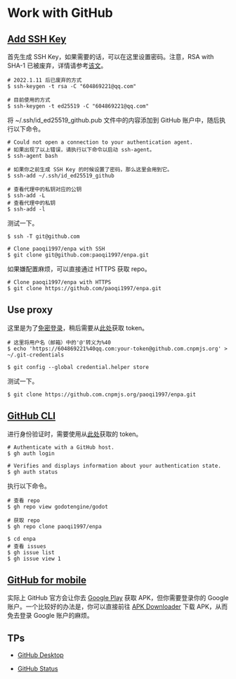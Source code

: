 # Work with GitHub

## [Add SSH Key](https://docs.github.com/cn/authentication/connecting-to-github-with-ssh)

首先生成 SSH Key，如果需要的话，可以在这里设置密码。注意，RSA with SHA-1 已被废弃，详情请参考[该文](https://github.blog/2021-09-01-improving-git-protocol-security-github/)。

```
# 2022.1.11 后已废弃的方式
$ ssh-keygen -t rsa -C "604869221@qq.com"

# 目前使用的方式
$ ssh-keygen -t ed25519 -C "604869221@qq.com"
```

将 ~/.ssh/id_ed25519_github.pub 文件中的内容添加到 GitHub 账户中，随后执行以下命令。

```
# Could not open a connection to your authentication agent.
# 如果出现了以上错误，请执行以下命令以启动 ssh-agent。
$ ssh-agent bash

# 如果你之前生成 SSH Key 的时候设置了密码，那么这里会用到它。
$ ssh-add ~/.ssh/id_ed25519_github

# 查看代理中的私钥对应的公钥
$ ssh-add -L
# 查看代理中的私钥
$ ssh-add -l
```

测试一下。

```
$ ssh -T git@github.com

# Clone paoqi1997/enpa with SSH
$ git clone git@github.com:paoqi1997/enpa.git
```

如果嫌配置麻烦，可以直接通过 HTTPS 获取 repo。

```
# Clone paoqi1997/enpa with HTTPS
$ git clone https://github.com/paoqi1997/enpa.git
```

## Use proxy

这里是为了[免密登录](https://git-scm.com/book/zh/v2/Git-%E5%B7%A5%E5%85%B7-%E5%87%AD%E8%AF%81%E5%AD%98%E5%82%A8)，稍后需要从[此处](https://github.com/settings/tokens)获取 token。

```
# 这里将用户名（邮箱）中的'@'转义为%40
$ echo 'https://604869221%40qq.com:your-token@github.com.cnpmjs.org' > ~/.git-credentials

$ git config --global credential.helper store
```

测试一下。

```
$ git clone https://github.com.cnpmjs.org/paoqi1997/enpa.git
```

## [GitHub CLI](https://cli.github.com)

进行身份验证时，需要使用从[此处](https://github.com/settings/tokens)获取的 token。

```
# Authenticate with a GitHub host.
$ gh auth login

# Verifies and displays information about your authentication state.
$ gh auth status
```

执行以下命令。

```
# 查看 repo
$ gh repo view godotengine/godot

# 获取 repo
$ gh repo clone paoqi1997/enpa

$ cd enpa
# 查看 issues
$ gh issue list
$ gh issue view 1
```

## [GitHub for mobile](https://github.com/mobile)

实际上 GitHub 官方会让你去 [Google Play](https://play.google.com/store/apps/details?id=com.github.android) 获取 APK，但你需要登录你的 Google 账户。一个比较好的办法是，你可以直接前往 [APK Downloader](https://apps.evozi.com/apk-downloader/?id=com.github.android) 下载 APK，从而免去登录 Google 账户的麻烦。

## TPs

+ [GitHub Desktop](https://desktop.github.com)

+ [GitHub Status](https://www.githubstatus.com)
